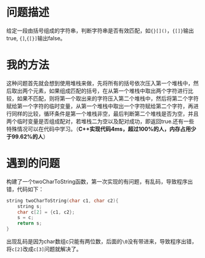 # 问题描述
给定一段由括号组成的字符串，判断字符串是否有效匹配，如`{}[]()`，`{[]}`输出true, `{]`,`{[}]`输出false。

# 我的方法
这种问题首先就会想到使用堆栈来做，先将所有的括号依次压入第一个堆栈中，然后取出两个元素，如果组成匹配的括号，在从第一个堆栈中取出两个字符进行比较，如果不匹配，则将第一个取出来的字符压入第二个堆栈中，然后将第二个字符赋给第一个字符的临时变量，从第一个堆栈中取出一个字符赋给第二个字符，再进行同样的比较，循环条件是第一个堆栈非空，最后判断第二个堆栈是否为空，并且两个临时变量是否组成配对，若堆栈二为空以及配对成功，即返回true.还有一些特殊情况可以在代码中学习。（**C++实现代码4ms，超过100%的人，内存占用少于99.62%的人**）

# 遇到的问题
构建了一个twoCharToString函数，第一次实现的有问题，有乱码，导致程序出错，代码如下：
```C++
string twoCharToString(char c1, char c2){
    string s;
    char c[2] = {c1, c2};
    s = c;
    return s;
}
```
出现乱码是因为char数组c只能有两位数，后面的`\0`没有带进来，导致程序出错，将`c[2]`改成`c[3]`问题就解决了。